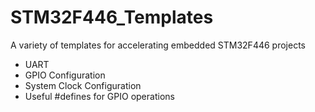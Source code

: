 # STM32F446_Templates
A variety of templates for accelerating embedded STM32F446 projects 
- UART
- GPIO Configuration
- System Clock Configuration
- Useful #defines for GPIO operations
